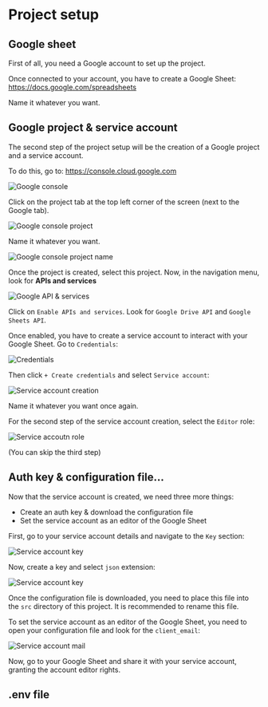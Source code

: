 # Project setup

## Google sheet

First of all, you need a Google account to set up the project.

Once connected to your account, you have to create a Google Sheet: https://docs.google.com/spreadsheets

Name it whatever you want.

## Google project & service account

The second step of the project setup will be the creation of a Google project and a service account.

To do this, go to: https://console.cloud.google.com

![Google console](img/console_google_menu.png)

Click on the project tab at the top left corner of the screen (next to the Google tab).

![Google console project](img/project_list.png)

Name it whatever you want.

![Google console project name](img/project_name.png)

Once the project is created, select this project.
Now, in the navigation menu, look for **APIs and services**

![Google API & services](img/api_and_services.png)

Click on ```Enable APIs and services```.
Look for ```Google Drive API``` and ```Google Sheets API```.

Once enabled, you have to create a service account to interact with your Google Sheet.
Go to ```Credentials```:

![Credentials](img/credentials.png)

Then click ```+ Create credentials``` and select ```Service account```:

![Service account creation](img/service_account.png)

Name it whatever you want once again.

For the second step of the service account creation, select the ```Editor``` role:

![Service accoutn role](img/editor_role.png)

(You can skip the third step)

## Auth key & configuration file...

Now that the service account is created, we need three more things:

- Create an auth key & download the configuration file
- Set the service account as an editor of the Google Sheet

First, go to your service account details and navigate to the ```Key``` section:

![Service account key](img/service_account_key.png)

Now, create a key and select ```json``` extension:

![Service account key](img/service_account_key_json.png)

Once the configuration file is downloaded, you need to place this file into the ```src``` directory of this project. It is recommended to rename this file.

To set the service account as an editor of the Google Sheet, you need to open your configuration file and look for the ```client_email```:

![Service account mail](img/client_email.png)

Now, go to your Google Sheet and share it with your service account, granting the account editor rights.

## .env file
